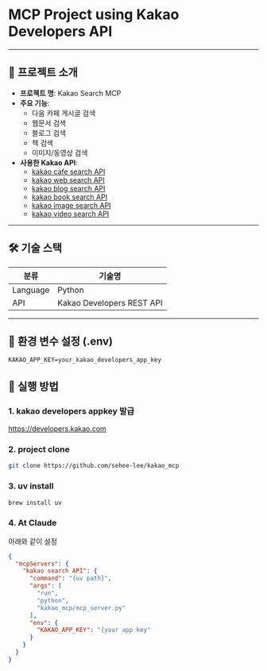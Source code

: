 # MCP Project using Kakao Developers API

---

## 📌 프로젝트 소개

- **프로젝트 명**: Kakao Search MCP
- **주요 기능**:
  - 다음 카페 게시글 검색
  - 웹문서 검색
  - 블로그 검색
  - 책 검색
  - 이미지/동영상 검색
- **사용한 Kakao API**:
  - [kakao cafe search API](https://developers.kakao.com/docs/latest/ko/daum-search/dev-guide#search-cafe)
  - [kakao web search API](https://developers.kakao.com/docs/latest/ko/daum-search/dev-guide#search-doc)
  - [kakao blog search API](https://developers.kakao.com/docs/latest/ko/daum-search/dev-guide#search-blog)
  - [kakao book search API](https://developers.kakao.com/docs/latest/ko/daum-search/dev-guide#search-book)
  - [kakao image search API](https://developers.kakao.com/docs/latest/ko/daum-search/dev-guide#search-image)
  - [kakao video search API](https://developers.kakao.com/docs/latest/ko/daum-search/dev-guide#search-video)

---

## 🛠 기술 스택

| 분류       | 기술명                       |
|------------|---------------------------|
| Language   | Python                    |
| API        | Kakao Developers REST API |

---

## 🔐 환경 변수 설정 (.env)

```env
KAKAO_APP_KEY=your_kakao_developers_app_key
```

## 🚀 실행 방법
### 1. kakao developers appkey 발급
https://developers.kakao.com

### 2. project clone
```bash
git clone https://github.com/sehee-lee/kakao_mcp
```

### 3. uv install
```bash
brew install uv
```

### 4. At Claude
아래와 같이 설정
```json
{
  "mcpServers": {
    "kakao search API": {
      "command": "{uv path}",
      "args": [
        "run",
        "python",
        "kakao_mcp/mcp_server.py"
      ],
      "env": {
        "KAKAO_APP_KEY": "{your app key"
      }
    }
  }
}
```